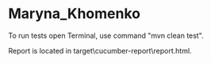# Maryna_Khomenko

To run tests open Terminal, use command "mvn clean test". 

Report is located in target\cucumber-report\report.html.
